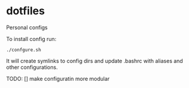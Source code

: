 # dotfiles
Personal configs

To install config run:
```
./confgure.sh
```

It will create symlinks to config dirs and update .bashrc with aliases and other configurations.

TODO:
 [] make configuratin more modular
